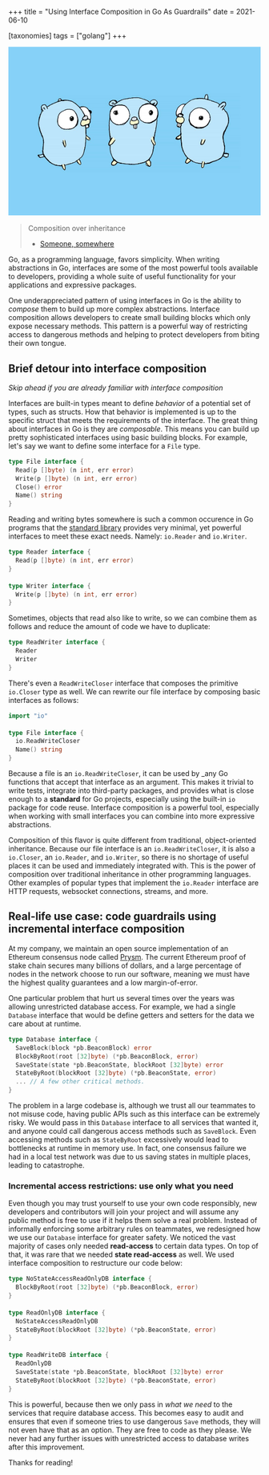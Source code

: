 +++
title =  "Using Interface Composition in Go As Guardrails"
date = 2021-06-10

[taxonomies]
tags = ["golang"]
+++

![Image](/gopher.jpg)

> Composition over inheritance
> - [Someone, somewhere](https://en.wikipedia.org/wiki/Composition_over_inheritance)

Go, as a programming language, favors simplicity. When writing abstractions in Go, interfaces are some of the most powerful tools available to developers, providing a whole suite of useful functionality for your applications and expressive packages.

<!-- more -->

One underappreciated pattern of using interfaces in Go is the ability to _compose_ them to build up more complex abstractions. Interface composition allows developers to create small building blocks which only expose necessary methods. This pattern is a powerful way of restricting access to dangerous methods and helping to protect developers from biting their own tongue.

## Brief detour into interface composition

_Skip ahead if you are already familiar with interface composition_

Interfaces are built-in types meant to define _behavior_ of a potential set of types, such as structs. How that behavior is implemented is up to the specific struct that meets the requirements of the interface. The great thing about interfaces in Go is they are _composable_. This means you can build up pretty sophisticated interfaces using basic building blocks. For example, let's say we want to define some interface for a `File` type.

```go
type File interface {
  Read(p []byte) (n int, err error)
  Write(p []byte) (n int, err error)
  Close() error
  Name() string
}
```

Reading and writing bytes somewhere is such a common occurence in Go programs that the [standard library](https://golang.org/pkg/io/#Reader) provides very minimal, yet powerful interfaces to meet these exact needs. Namely: `io.Reader` and `io.Writer`.

```go
type Reader interface {
  Read(p []byte) (n int, err error)
}

type Writer interface {
  Write(p []byte) (n int, err error)
}
```

Sometimes, objects that read also like to write, so we can combine them as follows and reduce the amount of code we have to duplicate:

```go
type ReadWriter interface {
  Reader
  Writer
}
```

There's even a `ReadWriteCloser` interface that composes the primitive `io.Closer` type as well. We can rewrite our file interface by composing basic interfaces as follows:

```go
import "io"

type File interface {
  io.ReadWriteCloser
  Name() string
}
```

Because a file is an `io.ReadWriteCloser`, it can be used by _any Go functions that accept that interface as an argument. This makes it trivial to write tests, integrate into third-party packages, and provides what is close enough to a **standard** for Go projects, especially using the built-in `io` package for code reuse. Interface composition is a powerful tool, especially when working with small interfaces you can combine into more expressive abstractions.

Composition of this flavor is quite different from traditional, object-oriented inheritance. Because our file interface is an `io.ReadWriteCloser`, it is also a `io.Closer`, an `io.Reader`, and `io.Writer`, so there is no shortage of useful places it can be used and immediately integrated with. This is the power of composition over traditional inheritance in other programming languages. Other examples of popular types that implement the `io.Reader` interface are HTTP requests, websocket connections, streams, and more.

## Real-life use case: code guardrails using incremental interface composition

At my company, we maintain an open source implementation of an Ethereum consensus node called [Prysm](https://github.com/prysmaticlabs/prysm). The current Ethereum proof of stake chain secures many billions of dollars, and a large percentage of nodes in the network choose to run our software, meaning we must have the highest quality guarantees and a low margin-of-error.

One particular problem that hurt us several times over the years was allowing unrestricted database access. For example, we had a single `Database` interface that would be define getters and setters for the data we care about at runtime.

```go
type Database interface {
  SaveBlock(block *pb.BeaconBlock) error
  BlockByRoot(root [32]byte) (*pb.BeaconBlock, error)
  SaveState(state *pb.BeaconState, blockRoot [32]byte) error
  StateByRoot(blockRoot [32]byte) (*pb.BeaconState, error)
  ... // A few other critical methods.
}
```

The problem in a large codebase is, although we trust all our teammates to not misuse code, having public APIs such as this interface can be extremely risky. We would pass in this `Database` interface to all services that wanted it, and anyone could call dangerous access methods such as `SaveBlock`. Even accessing methods such as `StateByRoot` excessively would lead to bottlenecks at runtime in memory use. In fact, one consensus failure we had in a local test network was due to us saving states in multiple places, leading to catastrophe.

### Incremental access restrictions: use only what you need

Even though you may trust yourself to use your own code responsibly, new developers and contributors will join your project and will assume any public method is free to use if it helps them solve a real problem. Instead of informally enforcing some arbitrary rules on teammates, we redesigned how we use our `Database` interface for greater safety. We noticed the vast majority of cases only needed **read-access** to certain data types. On top of that, it was rare that we needed **state read-access** as well. We used interface composition to restructure our code below:


```go
type NoStateAccessReadOnlyDB interface {
  BlockByRoot(root [32]byte) (*pb.BeaconBlock, error)
}

type ReadOnlyDB interface {
  NoStateAccessReadOnlyDB
  StateByRoot(blockRoot [32]byte) (*pb.BeaconState, error)
}

type ReadWriteDB interface {
  ReadOnlyDB  
  SaveState(state *pb.BeaconState, blockRoot [32]byte) error
  StateByRoot(blockRoot [32]byte) (*pb.BeaconState, error)
}
```

This is powerful, because then we only pass in _what we need_ to the services that require database access. This becomes easy to audit and ensures that even if someone tries to use dangerous `Save` methods, they will not even have that as an option. They are free to code as they please. We never had any further issues with unrestricted access to database writes after this improvement.

Thanks for reading!
